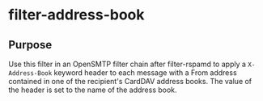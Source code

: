 # filter-address-book

## Purpose
Use this filter in an OpenSMTP filter chain after filter-rspamd to apply a `X-Address-Book` keyword header to each message with a From address
contained in one of the recipient's CardDAV address books.  The value of the header is set to the name of the address book.
